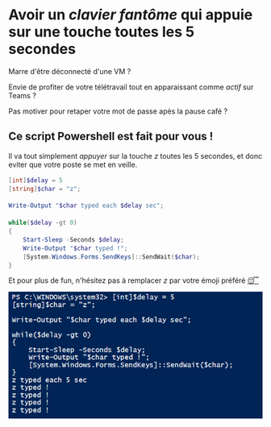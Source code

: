# Avoir un _clavier fantôme_ qui appuie sur une touche toutes les 5 secondes

Marre d'être déconnecté d'une VM ?

Envie de profiter de votre télétravail tout en apparaissant comme _actif_ sur Teams ?

Pas motiver pour retaper votre mot de passe apès la pause café ?

## Ce script Powershell est fait pour vous !

Il va tout simplement _appuyer_ sur la touche _z_ toutes les 5 secondes, et donc eviter que votre poste se met en veille.

```powershell
[int]$delay = 5
[string]$char = "z";

Write-Output "$char typed each $delay sec";

while($delay -gt 0)
{
    Start-Sleep -Seconds $delay;
    Write-Output "$char typed !";
    [System.Windows.Forms.SendKeys]::SendWait($char);
}
```

Et pour plus de fun, n'hésitez pas à remplacer _z_ par votre émoji préféré [😴](https://github.com/1avergne/1avergne.github.io/blob/main/TypeZZZ.ps1)

![image](/Images/powershell-typez.png)